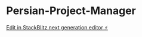 # Persian-Project-Manager

[Edit in StackBlitz next generation editor ⚡️](https://stackblitz.com/~/github.com/Theruid/Persian-Project-Manager)